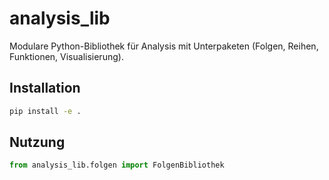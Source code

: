 # analysis_lib

Modulare Python-Bibliothek für Analysis mit Unterpaketen (Folgen, Reihen, Funktionen, Visualisierung).

## Installation
```bash
pip install -e .
```

## Nutzung
```python
from analysis_lib.folgen import FolgenBibliothek
```
